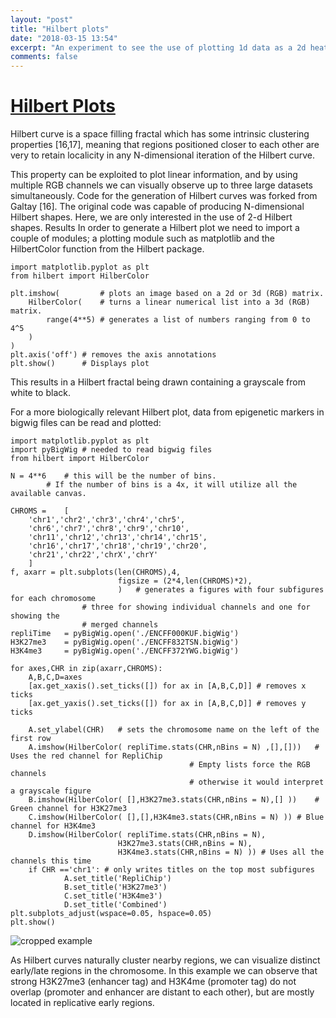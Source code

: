 ```yaml
---
layout: "post"
title: "Hilbert plots"
date: "2018-03-15 13:54"
excerpt: "An experiment to see the use of plotting 1d data as a 2d heatmap using Hilbert fractals"
comments: false
---
```


# [Hilbert Plots](https://github.com/DrAnomalocaris/hilbert_curve)

Hilbert curve is a space filling fractal which has some intrinsic clustering properties [16,17], meaning that regions positioned closer to each other are very to retain localicity in any N-dimensional iteration of the Hilbert curve. 

This property can be exploited to plot linear information, and by using multiple RGB channels we can visually observe up to three large datasets simultaneously. 
Code for the generation of Hilbert curves was forked from Galtay [16]. The original code was capable of producing N-dimensional Hilbert shapes. Here, we are only interested in the use of 2-d Hilbert shapes. 
Results
In order to generate a Hilbert plot we need to import a couple of modules; a plotting module such as matplotlib and the HilbertColor function from the Hilbert package.
```
import matplotlib.pyplot as plt
from hilbert import HilberColor

plt.imshow(         # plots an image based on a 2d or 3d (RGB) matrix.
    HilberColor(    # turns a linear numerical list into a 3d (RGB) matrix.
        range(4**5) # generates a list of numbers ranging from 0 to 4^5
    )
)
plt.axis('off') # removes the axis annotations
plt.show()      # Displays plot
```
This results in a Hilbert fractal being drawn containing a grayscale from white to black.

For a more biologically relevant Hilbert plot, data from epigenetic markers in bigwig files can be read and plotted:
```
import matplotlib.pyplot as plt
import pyBigWig # needed to read bigwig files
from hilbert import HilberColor

N = 4**6	# this will be the number of bins. 
		# If the number of bins is a 4x, it will utilize all the available canvas.

CHROMS = 	[
	'chr1','chr2','chr3','chr4','chr5',
	'chr6','chr7','chr8','chr9','chr10',
	'chr11','chr12','chr13','chr14','chr15',
	'chr16','chr17','chr18','chr19','chr20',
	'chr21','chr22','chrX','chrY'
	]
f, axarr = plt.subplots(len(CHROMS),4,
                    	figsize = (2*4,len(CHROMS)*2),
                    	)	# generates a figures with four subfigures for each chromosome
				# three for showing individual channels and one for showing the 
				# merged channels
repliTime	= pyBigWig.open('./ENCFF000KUF.bigWig')
H3K27me3	= pyBigWig.open('./ENCFF832TSN.bigWig')
H3K4me3 	= pyBigWig.open('./ENCFF372YWG.bigWig')

for axes,CHR in zip(axarr,CHROMS):
	A,B,C,D=axes
	[ax.get_xaxis().set_ticks([]) for ax in [A,B,C,D]] # removes x ticks
	[ax.get_yaxis().set_ticks([]) for ax in [A,B,C,D]] # removes y ticks
    
	A.set_ylabel(CHR)	# sets the chromosome name on the left of the first row
	A.imshow(HilberColor( repliTime.stats(CHR,nBins = N) ,[],[]))	# Uses the red channel for RepliChip
										# Empty lists force the RGB channels
										# otherwise it would interpret a grayscale figure
	B.imshow(HilberColor( [],H3K27me3.stats(CHR,nBins = N),[] ))	# Green channel for H3K27me3
	C.imshow(HilberColor( [],[],H3K4me3.stats(CHR,nBins = N) ))	# Blue channel for H3K4me3
	D.imshow(HilberColor( repliTime.stats(CHR,nBins = N),
                      	H3K27me3.stats(CHR,nBins = N),
                      	H3K4me3.stats(CHR,nBins = N) ))	# Uses all the channels this time
	if CHR =='chr1': # only writes titles on the top most subfigures
    		A.set_title('RepliChip')
    		B.set_title('H3K27me3')
    		C.set_title('H3K4me3')
    		D.set_title('Combined')
plt.subplots_adjust(wspace=0.05, hspace=0.05)
plt.show()
```

![cropped example](/hilbert_cropped.png)

As Hilbert curves naturally cluster nearby regions, we can visualize distinct early/late regions in the chromosome. 
In this example we can observe that strong H3K27me3 (enhancer tag) and H3K4me (promoter tag) do not overlap (promoter and enhancer are distant to each other), but are mostly located in replicative early regions.

